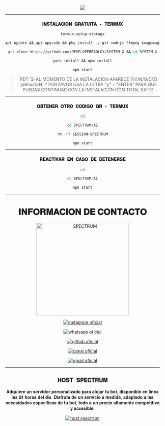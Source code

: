 <div align="center">
<a href="https://github.com/SpectrumOficial">
    <img src="https://cardivo.vercel.app/api?name=+S+P+E+C+T+R+U+M+-+A+I&description=&image=https://i.ibb.co/sCLwMHB/new-image.png&backgroundColor=%23ecf0f1&instagram=@cuenta.spectrum.oficial&whatsapp=Matías_Crypto&pattern=leaf&colorPattern=%23eaeaea" />
</a>

---------
### `𝐈𝐍𝐒𝐓𝐀𝐋𝐀𝐂𝐈𝐎𝐍 𝐆𝐑𝐀𝐓𝐔𝐈𝐓𝐀 - 𝐓𝐄𝐑𝐌𝐔𝐗`
```bash
termux-setup-storage
```
```bash
apt update && apt upgrade && pkg install -y git nodejs ffmpeg imagemagick yarn
```
```bash
git clone https://github.com/DEVELOPERPAOLOX/SYSTEM-X && cd SYSTEM-X
```
```bash
yarn install && npm install
```
```bash
npm start
```
> PDT: SI AL MOMENTO DE LA INSTALACIÓN APARECE (Y/I/N/O/D/Z) [default=N] ? POR FAVOR USA LA LETRA "y" + "ENTER" PARA QUE PUEDAS CONTINUAR CON LA INSTALACIÓN CON TOTAL ÉXITO. 
-----
### `𝐎𝐁𝐓𝐄𝐍𝐄𝐑 𝐎𝐓𝐑𝐎 𝐂𝐎𝐃𝐈𝐆𝐎 𝐐𝐑 - 𝐓𝐄𝐑𝐌𝐔𝐗`
```bash
cd
```
```bash
cd SPECTRUM-AI
```
```bash
rm -rf SESSION-SPECTRUM
```
```bash
npm start
```
-------
### `𝐑𝐄𝐀𝐂𝐓𝐈𝐕𝐀𝐑 𝐄𝐍 𝐂𝐀𝐒𝐎 𝐃𝐄 𝐃𝐄𝐓𝐄𝐍𝐄𝐑𝐒𝐄`
```bash
cd
```
```bash
cd SPECTRUM-AI
```
```bash
npm start
```
------
<div align="center">
  <h1 align="center">𝐈𝐍𝐅𝐎𝐑𝐌𝐀𝐂𝐈𝐎𝐍 𝐃𝐄 𝐂𝐎𝐍𝐓𝐀𝐂𝐓𝐎</h1>

<a href="https://github.com/SpectrumOficial"><img src="https://github.com/SpectrumOficial.png" width="300" height="300" alt="SPECTRUM"/></a>

<a href="https://www.instagram.com/cuenta.spectrum.oficial"><img alt="instagram oficial" src="https://img.shields.io/badge/Instagram%20Oficial-E4405F?style=for-the-badge&logo=instagram&logoColor=white"/></a>

<a href="https://wa.me/5214274130309"><img alt="whatsapp oficial" src="https://img.shields.io/badge/WhatsApp%20Oficial-25D366?style=for-the-badge&logo=whatsapp&logoColor=white"/></a>

<a href="https://github.com/SpectrumOficial"><img alt="github oficial" src="https://img.shields.io/badge/GitHub%20Oficial-181717?style=for-the-badge&logo=github&logoColor=white"/></a>

<a href="https://whatsapp.com/channel/0029VajUEsCB4hdNTg04zh1u"><img alt="canal oficial" src="https://img.shields.io/badge/Canal%20Oficial-25D366?style=for-the-badge&logo=whatsapp&logoColor=white"/></a>

<a href="mailto:cuenta.spectrum.oficial@gmail.com"><img alt="gmail oficial" src="https://img.shields.io/badge/Gmail%20Oficial-D14836?style=for-the-badge&logo=gmail&logoColor=white"/></a>

---------

## `𝐇𝐎𝐒𝐓 𝐒𝐏𝐄𝐂𝐓𝐑𝐔𝐌` 
𝐀𝐝𝐪𝐮𝐢𝐞𝐫𝐞 𝐮𝐧 𝐬𝐞𝐫𝐯𝐢𝐝𝐨𝐫 𝐩𝐞𝐫𝐬𝐨𝐧𝐚𝐥𝐢𝐳𝐚𝐝𝐨 𝐩𝐚𝐫𝐚 𝐚𝐥𝐨𝐣𝐚𝐫 𝐭𝐮 𝐛𝐨𝐭, 𝐝𝐢𝐬𝐩𝐨𝐧𝐢𝐛𝐥𝐞 𝐞𝐧 𝐥í𝐧𝐞𝐚 𝐥𝐚𝐬 𝟐𝟒 𝐡𝐨𝐫𝐚𝐬 𝐝𝐞𝐥 𝐝í𝐚. 𝐃𝐢𝐬𝐟𝐫𝐮𝐭𝐚 𝐝𝐞 𝐮𝐧 𝐬𝐞𝐫𝐯𝐢𝐜𝐢𝐨 𝐚 𝐦𝐞𝐝𝐢𝐝𝐚, 𝐚𝐝𝐚𝐩𝐭𝐚𝐝𝐨 𝐚 𝐥𝐚𝐬 𝐧𝐞𝐜𝐞𝐬𝐢𝐝𝐚𝐝𝐞𝐬 𝐞𝐬𝐩𝐞𝐜í𝐟𝐢𝐜𝐚𝐬 𝐝𝐞 𝐭𝐮 𝐛𝐨𝐭, 𝐭𝐨𝐝𝐨 𝐚 𝐮𝐧 𝐩𝐫𝐞𝐜𝐢𝐨 𝐚𝐥𝐭𝐚𝐦𝐞𝐧𝐭𝐞 𝐜𝐨𝐦𝐩𝐞𝐭𝐢𝐭𝐢𝐯𝐨 𝐲 𝐚𝐜𝐜𝐞𝐬𝐢𝐛𝐥𝐞.

<a href="https://wa.me/5214274130309">
  <img alt="host spectrum" src="https://img.shields.io/badge/Host%20Spectrum-D4AF37?style=for-the-badge&logo=whatsapp&logoColor=white"/>
</a>
